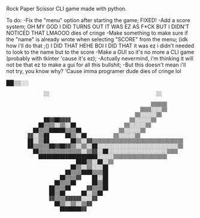 Rock Paper Scissor CLI game made with python.

To do:
-Fix the "menu" option after starting the game; FIXED!
-Add a score system; OH MY GOD I DID TURNS OUT IT WAS EZ AS F*CK BUT I DIDN'T NOTICED THAT LMAOOO dies of cringe
-Make something to make sure if the "name" is already wrote when selecting "SCORE" from the menu; (idk how i'll do that ;() I DID THAT HEHE BOI I DID THAT it was ez i didn't needed to look to the name but to the score
-Make a GUI so it's no more a CLI game (probably with tkinter 'cause it's ez);
-Actually nevermind, i'm thinking it will not be that ez to make a gui for all this bullshit;
-But this doesn't mean i'll not try, you know why? 'Cause imma programer dude dies of cringe lol

██▒▒░░                                                                          
                                                                                
                  ░░                                        ░░                  
                                                                                
                                                          ▒▒▒▒▒▒                
                                                      ▒▒▒▒░░░░▒▒                
                                                    ▒▒░░░░░░▒▒                  
                  ██▓▓██▓▓▓▓                      ▒▒░░░░░░▒▒                    
                ██▒▒▒▒░░▒▒░░██                  ▒▒░░░░░░▒▒                      
              ██▒▒▒▒██████▒▒▒▒██              ▒▒░░░░░░▒▒                        
            ▓▓░░▒▒██      ██▒▒░░██          ▒▒░░░░░░▒▒                          
            ██░░▒▒██        ██▒▒░░▓▓▒▒▒▒▒▒▒▒▒▒▒▒▒▒▒▒▒▒▒▒▒▒▒▒▒▒▒▒▒▒▒▒▒▒          
            ██▒▒▒▒▒▒██▓▓██▓▓▒▒░░▒▒░░██░░░░░░░░░░░░░░░░░░░░░░░░░░░░░░▒▒          
              ██▒▒▒▒▒▒▒▒▒▒▒▒▒▒▒▒░░▒▒▓▓░░██░░░░░░░░░░░░░░░░░░░░░░▒▒▒▒            
                ██████████████████████░░░░░░▒▒▒▒▒▒▒▒▒▒▒▒▒▒▒▒▒▒▒▒                
                              ████▒▒░░██░░▒▒                                    
                            ██▒▒░░▒▒░░░░██                                      
                          ██▒▒▒▒████▒▒▒▒██                                      
                        ██▒▒▒▒▓▓    ██░░██                                      
                      ██▒▒▒▒██      ██▒▒██                                      
                    ██▒▒▒▒██      ▓▓▒▒▒▒██                                      
                    ██▒▒██      ██░░▒▒██                                        
                    ▓▓▒▒▒▒▓▓▓▓▓▓░░░░▓▓                                          
                      ██▒▒░░▒▒░░▒▒▓▓                                            
                        ████████▓▓                                              
                                                                                
                                                                                
